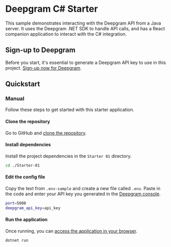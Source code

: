 # Deepgram C# Starter

This sample demonstrates interacting with the Deepgram API from a Java server. It uses the Deepgram .NET SDK to handle API calls, and has a React companion application to interact with the C# integration.

## Sign-up to Deepgram

Before you start, it's essential to generate a Deepgram API key to use in this project. [Sign-up now for Deepgram](https://console.deepgram.com/signup).

## Quickstart

### Manual

Follow these steps to get started with this starter application.

#### Clone the repository

Go to GitHub and [clone the repository](https://github.com/deepgram-starters/deepgram-csharp-starters).

#### Install dependencies

Install the project dependencies in the `Starter 01` directory.

```bash
cd ./Starter-01
```

#### Edit the config file

Copy the text from `.env-sample` and create a new file called `.env`. Paste in the code and enter your API key you generated in the [Deepgram console](https://console.deepgram.com/).

```bash
port=5000
deepgram_api_key=api_key
```

#### Run the application

Once running, you can [access the application in your browser](http://localhost:8080/).

```bash
dotnet run
```
